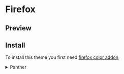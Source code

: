 # Firefox
## Preview

## Install
To install this theme you first need [firefox color addon](https://addons.mozilla.org/en-US/firefox/addon/firefox-color/)

<details>
<summary>Panther</summary>
    
- [Banana](https://color.firefox.com/?theme=XQAAAAKqAwAAAAAAAABBqYhm849SCicxcUUSqiuG_ebZUZXOFqoy4fOEEa6HqFhKZQcVH9c1EJUT_-oibVFeXYmThV0Bd9ZRiOEu31KjDR0EjVkggWOJaY-YOPxF1RoQl-nmmpKgwuVpkRtcBP1fv_7y3qcjDx2zv8wFNKFpqQl05C9j3dv3ww_aqGbRxNYZA50RwF82qu0kXMcwy4Dun3vmUEC4aNUSm_JOyU_MIqNwHMboOi5KMFUvUpxmVYJIDJA-JipnEYah4AwqsCZepzl9vyu5kmFtQ7AbXqs-zmHLS5Wyb70d0bxkZ-ku_hgZsAw0thUzs1uVYXTyjtU5ZqNeqR32tMyNN2mxybD1Epz8xY6Ipi-r08QHvDzzOHVL6H-uOifMcVWytsZmv85gvP_bky-Evc9SDG0lkP20UfUi-yA_MRENK36gciz6EUC08NeW9GtE0L07j7IUe4_gBpQumfHll4YT462jE_72o1gQ)

- [Tangerine](https://color.firefox.com/?theme=XQAAAAKqAwAAAAAAAABBqYhm849SCicxcUUSqiuG_ebZUZXOFqoy4fOEEa6HqFhKZQcVH9c1EJUT_-oiayS5sx5KY6a6WyuNs6E-gSH9DB9l61c2k9X2KZRsO5AZVrLOY0EVwfQqG9ZlRV-rBiRU2SagBE-bNVTG0kzC0cEkhbX8Pxo1B_SueHja-wSssg1-TvgttUfcLXeO4MzoovE2ZuW5S1AobzZ4QTLZa4ewpaCI1JOm_8UPBmDsdcsPmk8_tF6PlmT2AqTeexgCsx9iiXoIwo7_uoKib_qYsmNmW2MdwqwA2l0ArXgV8jDNpafyyGsERMEYk-_wrbHniUF_o18QPtlkj2cQN0jU4usVl47NUtnB2v1sgaIJZ8U6fhP6JLWBVKF2wY0LDdNeLLq0QzMa5ZgQm2wPOijmhc39GptM0tDnztsomJlwRbK3jZXG2BcwbA_uqjhX3Lh-8CTGCXdO-oJud9HZSTbrK_33d4HQ)
  
- [Cherry](https://color.firefox.com/?theme=XQAAAAKqAwAAAAAAAABBqYhm849SCicxcUUSqiuG_ebZUZXOFqoy4fOEEa6HqFhKZQcVH9c1EJUT_-oiaflkurZSTnZB3tWVxBXA7OBAeBMzyPIYNgXFX35UHYCDnKKVhMq9mxcUOxBurAWDeej1VE4K-ikkfK2DFCBQGwawAF4iTwYGMgCorPvpcOxQReKMzP4HWv2X1MH4uq0kAyr2ZCJw9b82iLekcmYxhi-T3v4bz7M1b0JebH1TM_eJ15y8uQFhiL8UFneDa-HM49rCg7Wk8MkLNJ0PNiU2-lLBWQXIaZZhF0wtlDjExCB10W6WaDiRArIQTRkG9a-yrPAJBPBG_6b8skc32xyKjFD9MZnHi4RdMVPtS7sc7odj0C9_-xkNBbs-DAj9CZEykbK8L6gpmrV4oS_pipp0o2wL3Vu-JfyVSA5fl9y_XR8RO-rmPcZjN8pyvz3PiYlrm7pnrvJGnoybe22fUZJdtP_4SZ49)

- [Kiwi](https://color.firefox.com/?theme=XQAAAAKqAwAAAAAAAABBqYhm849SCicxcUUSqiuG_ebZUZXOFqoy4fOEEa6HqFhKZQcVH9c1EJUR1oa9_2z2yUk1-Jire_v7DWGty4CKwvHi_VdkyKQaAFh6NJZyuuZBrTfEXIAcs4_cHd8ZXQZAPFEggELBTiKmkJc1pf8S1AXF8ASI_LTJKF1xjOqGsmtww2AUqg1NWYXXXnLVL_DO4cqlAdanzrow3FL1oU_JVfEz8alMpGgN2yBLWEBSezy5fDmwoJoWlG8zBF_5giEi1wkvcJ-Y7G45k3Tcj0xU_D9rOD6L7aU3z2gZODXIw06VHl9-hIbDuysR4gQ87q3he8lTw7EuB4uAFSB5LzQdyTDlOyAF1tPDmJuVqjv_psey2up0_ENJ6-65jOjhcj5bVZXIcID_eJ7VZ7cjzurtt0rYXUwoYdsy_6_jQ_s9vA6ozM3CEsig53PEl8UG4lomV-KrDHIke3bSLC9ntgvqA_1GLCg)

- [Grape](https://color.firefox.com/?theme=XQAAAAKqAwAAAAAAAABBqYhm849SCicxcUUSqiuG_ebZUZXOFqoy4fOEEa6HqFhKZQcVH9c1EJUQ1Eq9_saGRwKaSMzeq62XfzVMiO16zT9gKg8pJ4gn9as6NUH_xnTWYCWHNG7zRi4LMH6Bg6R273sO-ZJtyw5eAgvpHv6PQYIulLAm5Qb6Jt00Egq3zdTImbnQRbHiqNxiA16Hh7aapksjZm2gdYaD1e9fRksKOOJfvFZfkyDggmXvPZZ8QErkT5nwRnTkmCy5EhxhqqkMJQzWK_BZb2u53A3Upa7hxMPMkhAiMVMXbXasldtnDqdt2JEd3eQBg6uz6FDFY71tNTrFkdUPWxRQyO8kfspQqZSgYaPkyhceC62ptc1Q1S0md_2_oqdYmZdvflzUyaZ9_nINbr2hEk9E-SCn_ETrqFKo8C0AfgcVuwxUIvtyqLmEI0umFxhU9ed6ueHnDWFMMCJMyzmzxyJRhI6Szcx6Cfyl9BQ)

- [Raspberry](https://color.firefox.com/?theme=XQAAAAKqAwAAAAAAAABBqYhm849SCicxcUUSqiuG_ebZUZXOFqoy4fOEEa6HqFhKZQcVH9c1EJUT_-oibIurByXaO2pn3vspwem63oaV2QqpwB-kjRZ8qCxEATQq5w4RH4ZebSi5CN1noew_ljI5uaCnApUXOH_shuTQ4tsJfFIrCh8Rf_P-SBlH9xdmQQbmWggwGigvLzgO54Lv47t6SlM9sQ1-PFB9CjO89Ga0aDIHAAXHszss31_63DZml3poBagoPwMXwBBSbmGycf3BSJ6odlQTRNNwhiqsA8MFdJJpMqCQBLvKHo7J70Sdll0M6mD67E4j0jx8O32p3nxjHpFoUG-R8aRwwZXq2we_nKy6SninxajVX6IHPNbjMKRoL_-5bsu3IYWJHVzD7mSWuz1g-fIdWuUJbTN30yu8eqK2QvmQnfORAFvSfEZwc7s1USCxOIrsnroGjEA5bRdDhh1M9yDW5FoPqsrcmcD6195C)

</details>